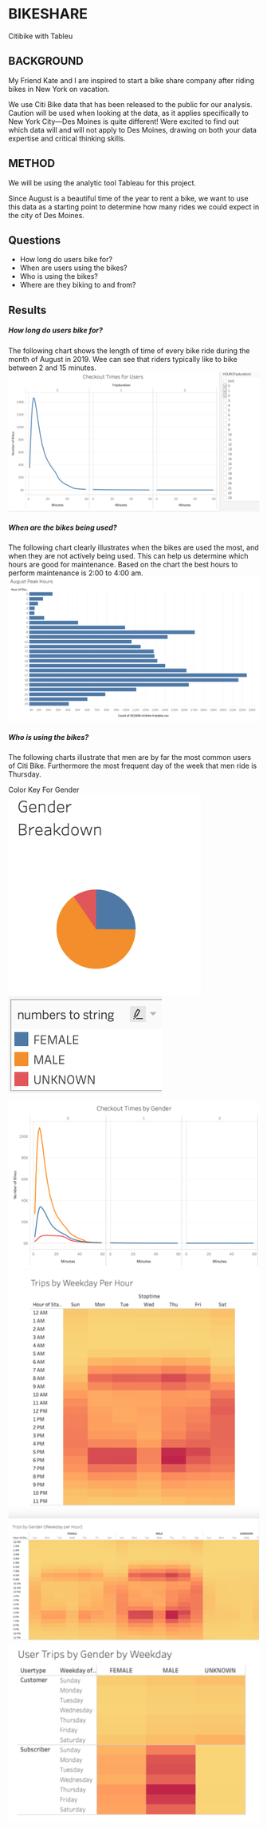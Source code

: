 # BIKESHARE
Citibike with Tableu

## BACKGROUND
My Friend Kate and I are inspired to start a bike share company after riding bikes in New York on vacation. 

We use Citi Bike data that has been released to the public for our analysis. Caution will be used when looking at the data, as it applies specifically to New York City—Des Moines is quite different! Were excited to find out which data will and will not apply to Des Moines, drawing on both your data expertise and critical thinking skills. 

## METHOD

We will be using the analytic tool Tableau for this project. 

Since August is a beautiful time of the year to rent a bike, we want to use this data as a starting point to determine how many rides we could expect in the city of Des Moines.

## Questions
* How long do users bike for?
* When are users using the bikes?
* Who is using the bikes?
* Where are they biking to and from?

 



## Results

##### How long do users bike for?

The following chart shows the length of time of every bike ride during the month of August in 2019. Wee can see that riders typically like to bike between 2 and 15 minutes.
![long](https://github.com/Solrys/bikeshare/blob/main/TABLEAU%20VISUALS/Screen%20Shot%202021-02-28%20at%2010.58.42%20PM.png)

##### When are the bikes being used?
The following chart clearly illustrates when the bikes are used the most, and when they are not actively being used. This can help us determine which hours are good for maintenance. Based on the chart the best hours to perform maintenance is 2:00 to 4:00 am. 
![gender](https://github.com/Solrys/bikeshare/blob/main/TABLEAU%20VISUALS/Screen%20Shot%202021-02-28%20at%2010.43.35%20PM.png)


##### Who is using the bikes?

The following charts illustrate that men are by far the most common users of Citi Bike. Furthermore the most frequent day of the week that men ride is Thursday. 

Color Key For Gender
![gender](https://github.com/Solrys/bikeshare/blob/main/TABLEAU%20VISUALS/Screen%20Shot%202021-02-28%20at%2010.44.52%20PM.png)
![gender](https://github.com/Solrys/bikeshare/blob/main/TABLEAU%20VISUALS/Screen%20Shot%202021-02-28%20at%2010.44.59%20PM.png)


![gender](https://github.com/Solrys/bikeshare/blob/main/TABLEAU%20VISUALS/Screen%20Shot%202021-02-28%20at%2010.59.15%20PM.png)
![gender](https://github.com/Solrys/bikeshare/blob/main/TABLEAU%20VISUALS/Trips%20By%20Weekday%20Per%20Hour.png)
![gender](https://github.com/Solrys/bikeshare/blob/main/TABLEAU%20VISUALS/Trips%20by%20Duration.png)
![gender](https://github.com/Solrys/bikeshare/blob/main/Screen%20Shot%202021-03-01%20at%201.11.01%20AM.png)








